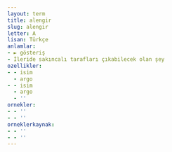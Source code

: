 ```yaml
---
layout: term
title: alengir
slug: alengir
letter: A
lisan: Türkçe
anlamlar:
- ► gösteriş
- İleride sakıncalı tarafları çıkabilecek olan şey
ozellikler:
- - isim
  - argo
- - isim
  - argo
  - ''
ornekler:
- - ''
- - ''
orneklerkaynak:
- - ''
- - ''
---
```

